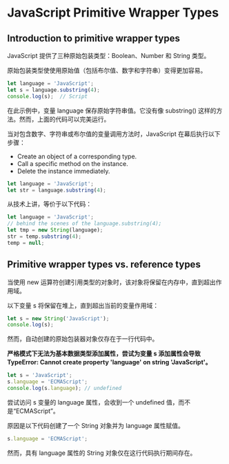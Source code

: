 # JavaScript Primitive Wrapper Types

## Introduction to primitive wrapper types

JavaScript 提供了三种原始包装类型：Boolean、Number 和 String 类型。

原始包装类型使使用原始值（包括布尔值、数字和字符串）变得更加容易。

```js
let language = 'JavaScript';
let s = language.substring(4);
console.log(s);  // Script
```

在此示例中，变量 language 保存原始字符串值。它没有像 substring() 这样的方法。然而，上面的代码可以完美运行。

当对包含数字、字符串或布尔值的变量调用方法时，JavaScript 在幕后执行以下步骤：

- Create an object of a corresponding type.
- Call a specific method on the instance.
- Delete the instance immediately.

```js
let language = 'JavaScript';
let str = language.substring(4);
```

从技术上讲，等价于以下代码：

```js
let language = 'JavaScript';
// behind the scenes of the language.substring(4);
let tmp = new String(language);
str = temp.substring(4);
temp = null;
```

## Primitive wrapper types vs. reference types

当使用 new 运算符创建引用类型的对象时，该对象将保留在内存中，直到超出作用域。

以下变量 s 将保留在堆上，直到超出当前的变量作用域：

```js
let s = new String('JavaScript');
console.log(s);
```

然而，自动创建的原始包装器对象仅存在于一行代码中。

**严格模式下无法为基本数据类型添加属性，尝试为变量 s 添加属性会导致 TypeError: Cannot create property 'language' on string 'JavaScript'。**

```js
let s = 'JavaScript';
s.language = 'ECMAScript';
console.log(s.language); // undefined
```

尝试访问 s 变量的 language 属性，会收到一个 undefined 值，而不是“ECMAScript”。

原因是以下代码创建了一个 String 对象并为 language 属性赋值。

```js
s.language = 'ECMAScript';
```

然而，具有 language 属性的 String 对象仅在这行代码执行期间存在。